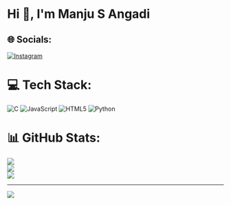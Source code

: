   # Hi 👋, I'm Manju S Angadi
  
## 🌐 Socials:
[![Instagram](https://img.shields.io/badge/Instagram-%23E4405F.svg?logo=Instagram&logoColor=white)](https://instagram.com/https://www.instagram.com/_manju_angadi?igsh=MTExMmh6b2Zhajh3OA==) 

# 💻 Tech Stack:
![C](https://img.shields.io/badge/c-%2300599C.svg?style=for-the-badge&logo=c&logoColor=white) ![JavaScript](https://img.shields.io/badge/javascript-%23323330.svg?style=for-the-badge&logo=javascript&logoColor=%23F7DF1E) ![HTML5](https://img.shields.io/badge/html5-%23E34F26.svg?style=for-the-badge&logo=html5&logoColor=white) ![Python](https://img.shields.io/badge/python-3670A0?style=for-the-badge&logo=python&logoColor=ffdd54)
# 📊 GitHub Stats:
![](https://github-readme-stats.vercel.app/api?username=manjusangadi&theme=shadow_blue&hide_border=false&include_all_commits=false&count_private=false)<br/>
![](https://nirzak-streak-stats.vercel.app/?user=manjusangadi&theme=shadow_blue&hide_border=false)<br/>
![](https://github-readme-stats.vercel.app/api/top-langs/?username=manjusangadi&theme=shadow_blue&hide_border=false&include_all_commits=false&count_private=false&layout=compact)

---
[![](https://visitcount.itsvg.in/api?id=manjusangadi&icon=0&color=0)](https://visitcount.itsvg.in)

<!-- Proudly created with GPRM ( https://gprm.itsvg.in ) -->
